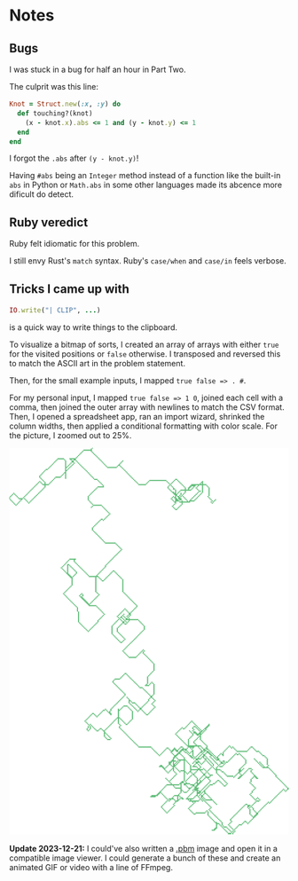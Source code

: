 # Notes

## Bugs

I was stuck in a bug for half an hour in Part Two.

The culprit was this line:

```rb
Knot = Struct.new(:x, :y) do
  def touching?(knot)
    (x - knot.x).abs <= 1 and (y - knot.y) <= 1
  end
end
```

I forgot the `.abs` after `(y - knot.y)`!

Having `#abs` being an `Integer` method instead of a function like the built-in
`abs` in Python or `Math.abs` in some other languages made its abcence more
dificult do detect.

## Ruby veredict

Ruby felt idiomatic for this problem.

I still envy Rust's `match` syntax. Ruby's `case/when` and `case/in` feels
verbose.

## Tricks I came up with

```rb
IO.write("| CLIP", ...)
```

is a quick way to write things to the clipboard.

To visualize a bitmap of sorts, I created an array of arrays with either `true`
for the visited positions or `false` otherwise. I transposed and reversed this
to match the ASCII art in the problem statement.

Then, for the small example inputs, I mapped `true false => . #`.

For my personal input, I mapped `true false => 1 0`, joined each cell with a
comma, then joined the outer array with newlines to match the CSV format. Then,
I opened a spreadsheet app, ran an import wizard, shrinked the column widths,
then applied a conditional formatting with color scale. For the picture, I
zoomed out to 25%.

![Visualization of visited positions by the rope tail](visualization.png)

**Update 2023-12-21:**
I could've also written a [.pbm](https://netpbm.sourceforge.net/doc/pbm.html) image and open it in a compatible image viewer.
I could generate a bunch of these and create an animated GIF or video with a line of FFmpeg.